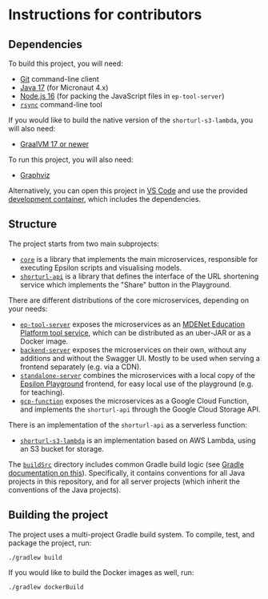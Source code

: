 # Instructions for contributors

## Dependencies

To build this project, you will need:

- [Git](https://git-scm.com/downloads) command-line client
- [Java 17](https://adoptium.net/) (for Micronaut 4.x)
- [Node.js 16](https://nodejs.org/en) (for packing the JavaScript files in `ep-tool-server`)
- [`rsync`](https://rsync.samba.org/) command-line tool

If you would like to build the native version of the `shorturl-s3-lambda`, you will also need:

- [GraalVM 17 or newer](https://www.graalvm.org/release-notes/JDK_17/)

To run this project, you will also need:

- [Graphviz](https://graphviz.org/)

Alternatively, you can open this project in [VS Code](https://code.visualstudio.com/) and use the provided [development container](https://code.visualstudio.com/docs/devcontainers/containers), which includes the dependencies.

## Structure

The project starts from two main subprojects:

* [`core`](./core) is a library that implements the main microservices, responsible for executing Epsilon scripts and visualising models.
* [`shorturl-api`](./shorturl-api) is a library that defines the interface of the URL shortening service which implements the "Share" button in the Playground.

There are different distributions of the core microservices, depending on your needs:

* [`ep-tool-server`](./ep-tool-server) exposes the microservices as an [MDENet Education Platform tool service](https://github.com/mdenet/educationplatform/wiki/Adding-a-Tool#tool-service), which can be distributed as an uber-JAR or as a Docker image.
* [`backend-server`](./backend-server) exposes the microservices on their own, without any additions and without the Swagger UI. Mostly to be used when serving a frontend separately (e.g. via a CDN).
* [`standalone-server`](./standalone-server) combines the microservices with a local copy of the [Epsilon Playground](https://github.com/eclipse-epsilon/epsilon-website) frontend, for easy local use of the playground (e.g. for teaching).
* [`gcp-function`](./gcp-function) exposes the microservices as a Google Cloud Function, and implements the `shorturl-api` through the Google Cloud Storage API.

There is an implementation of the `shorturl-api` as a serverless function:

* [`shorturl-s3-lambda`](./shorturl-s3-lambda) is an implementation based on AWS Lambda, using an S3 bucket for storage.

The [`buildSrc`](./buildSrc) directory includes common Gradle build logic (see [Gradle documentation on this](https://docs.gradle.org/current/userguide/sharing_build_logic_between_subprojects.html#sec:using_buildsrc)).
Specifically, it contains conventions for all Java projects in this repository, and for all server projects (which inherit the conventions of the Java projects).

## Building the project

The project uses a multi-project Gradle build system.
To compile, test, and package the project, run:

```shell
./gradlew build
```

If you would like to build the Docker images as well, run:

```shell
./gradlew dockerBuild
```
